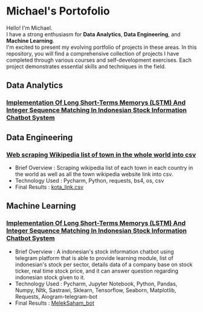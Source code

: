 # Michael's Portofolio
Hello! I'm Michael. <br>
I have a strong enthusiasm for __Data Analytics__, __Data Engineering__, and __Machine Learning__. <br>
I'm excited to present my evolving portfolio of projects in these areas. In this repository, you will find a comprehensive collection of projects I have completed through various courses and self-development exercises. Each project demonstrates essential skills and techniques in the field.
##
##  Data Analytics
### [Implementation Of Long Short-Terms Memorys (LSTM) And Integer Sequence Matching In Indonesian Stock Information Chatbot System]()
##
##  Data Engineering
### [Web scraping Wikipedia list of town in the whole world into csv](https://github.com/Micmichael1/web_scraping)
- Brief Overview : Scraping wikipedia list of each town in each country in the world as well as all the town wikipedia website link into csv.
- Technology Used : Pycharm, Python, requests, bs4, os, csv
- Final Results : [kota_link.csv](https://drive.google.com/file/d/1RDRt8vg8lHgqICD5_uQYvGzB17-um5Vy/view?usp=sharing)
##
##  Machine Learning
### [Implementation Of Long Short-Terms Memorys (LSTM) And Integer Sequence Matching In Indonesian Stock Information Chatbot System](https://github.com/Micmichael1/MelekSaham)
- Brief Overview : A indonesian's stock information chatbot using telegram platform that is able to provide learning module, list of indonesian's stock per sector, details data of a company base on stock ticker, real time stock price, and it can answer question regarding indonesian stock given to it.
- Technology Used : Pycharm, Jupyter Notebook, Python, Pandas, Numpy, Nltk, Sastrawi, Sklearn, Tensorflow, Seaborn, Matplotlib, Requests, Aiogram-telegram-bot
- Final Results : [MelekSaham_bot](https://t.me/MelekSaham_bot )
